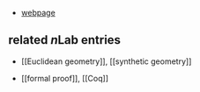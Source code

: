 

* [webpage](http://igg.unistra.fr/People/boutry/)

## related $n$Lab entries

* [[Euclidean geometry]], [[synthetic geometry]]

* [[formal proof]], [[Coq]]